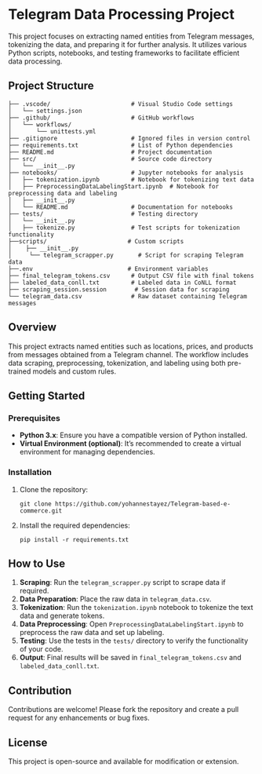

# Telegram Data Processing Project

This project focuses on extracting named entities from Telegram messages, tokenizing the data, and preparing it for further analysis. It utilizes various Python scripts, notebooks, and testing frameworks to facilitate efficient data processing.

## Project Structure

```
├── .vscode/                       # Visual Studio Code settings
│   └── settings.json
├── .github/                       # GitHub workflows
│   └── workflows/
│       └── unittests.yml
├── .gitignore                     # Ignored files in version control
├── requirements.txt               # List of Python dependencies
├── README.md                      # Project documentation
├── src/                           # Source code directory
│   └── __init__.py
├── notebooks/                     # Jupyter notebooks for analysis
│   ├── tokenization.ipynb         # Notebook for tokenizing text data
│   ├── PreprocessingDataLabelingStart.ipynb  # Notebook for preprocessing data and labeling
│   ├── __init__.py
│   └── README.md                  # Documentation for notebooks
├── tests/                         # Testing directory
│   └── __init__.py
│   ├── tokenize.py                # Test scripts for tokenization functionality
├──scripts/                       # Custom scripts
│    ├── __init__.py
│     └── telegram_scrapper.py       # Script for scraping Telegram data
├──.env                           # Environment variables
├── final_telegram_tokens.csv      # Output CSV file with final tokens
├── labeled_data_conll.txt         # Labeled data in CoNLL format
├── scraping_session.session        # Session data for scraping
└── telegram_data.csv              # Raw dataset containing Telegram messages
```

## Overview

This project extracts named entities such as locations, prices, and products from messages obtained from a Telegram channel. The workflow includes data scraping, preprocessing, tokenization, and labeling using both pre-trained models and custom rules.

## Getting Started

### Prerequisites

- **Python 3.x**: Ensure you have a compatible version of Python installed.
- **Virtual Environment (optional)**: It’s recommended to create a virtual environment for managing dependencies.

### Installation

1. Clone the repository:
    ```
   git clone https://github.com/yohannestayez/Telegram-based-e-commerce.git
    ```

2. Install the required dependencies:
   ```
   pip install -r requirements.txt
   ```


## How to Use

1. **Scraping**: Run the `telegram_scrapper.py` script to scrape data if required.
2. **Data Preparation**: Place the raw data in `telegram_data.csv`.
3. **Tokenization**: Run the `tokenization.ipynb` notebook to tokenize the text data and generate tokens.
4. **Data Preprocessing**: Open `PreprocessingDataLabelingStart.ipynb` to preprocess the raw data and set up labeling.
5. **Testing**: Use the tests in the `tests/` directory to verify the functionality of your code.
6. **Output**: Final results will be saved in `final_telegram_tokens.csv` and `labeled_data_conll.txt`.

## Contribution

Contributions are welcome! Please fork the repository and create a pull request for any enhancements or bug fixes.

## License

This project is open-source and available for modification or extension.

